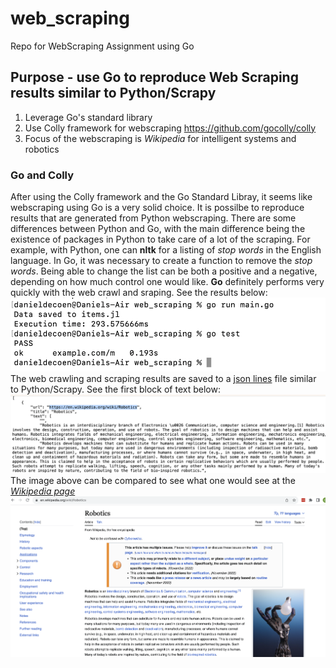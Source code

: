 # web_scraping
Repo for WebScraping Assignment using Go

## Purpose - use Go to reproduce Web Scraping results similar to Python/Scrapy  

1. Leverage Go's standard library
2. Use Colly framework for webscraping https://github.com/gocolly/colly
3. Focus of the webscraping is *Wikipedia* for intelligent systems and robotics  

### Go and Colly  

After using the Colly framework and the Go Standard Libray, it seems like webscraping using Go is a very solid choice. It is possilbe to reproduce results that are generated from Python webscraping. There are some differences between Python and Go, with the main difference being the existence of packages in Python to take care of a lot of the scraping. For example, with Python, one can **nltk** for a listing of *stop words* in the English language. In Go, it was necessary to create a function to remove the *stop words*. Being able to change the list can be both a positive and a negative, depending on how much control one would like. **Go** definitely performs very quickly with the web crawl and sraping. See the results below:
![results](results.png)  
The web crawling and scraping results are saved to a [json lines](https://jsonlines.org/) file similar to Python/Scrapy. See the first block of text below:  
![jsonlines](jsonlines.png)
The image above can be compared to see what one would see at the [*Wikipedia page*](https://en.wikipedia.org/wiki/Robotics)
![wiki](wiki.png)


